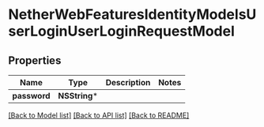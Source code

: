 # NetherWebFeaturesIdentityModelsUserLoginUserLoginRequestModel

## Properties
Name | Type | Description | Notes
------------ | ------------- | ------------- | -------------
**password** | **NSString*** |  | 

[[Back to Model list]](../README.md#documentation-for-models) [[Back to API list]](../README.md#documentation-for-api-endpoints) [[Back to README]](../README.md)



